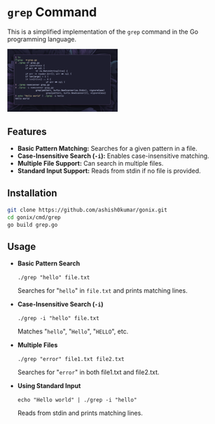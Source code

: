 # `grep` Command

This is a simplified implementation of the `grep` command in the Go programming
language.

<img src="../../examples/grep.png" alt="example" width="50%">

## Features

- **Basic Pattern Matching:** Searches for a given pattern in a file.
- **Case-Insensitive Search (`-i`):** Enables case-insensitive matching.
- **Multiple File Support:** Can search in multiple files.
- **Standard Input Support:** Reads from stdin if no file is provided.

## Installation

```bash
git clone https://github.com/ashish0kumar/gonix.git
cd gonix/cmd/grep
go build grep.go
```

## Usage

- **Basic Pattern Search**

  `./grep "hello" file.txt`

  Searches for "`hello`" in `file.txt` and prints matching lines.

- **Case-Insensitive Search (`-i`)**

  `./grep -i "hello" file.txt`

  Matches "`hello`", "`Hello`", "`HELLO`", etc.

- **Multiple Files**

  `./grep "error" file1.txt file2.txt`

  Searches for "`error`" in both file1.txt and file2.txt.

- **Using Standard Input**

  `echo "Hello world" | ./grep -i "hello"`

  Reads from stdin and prints matching lines.
